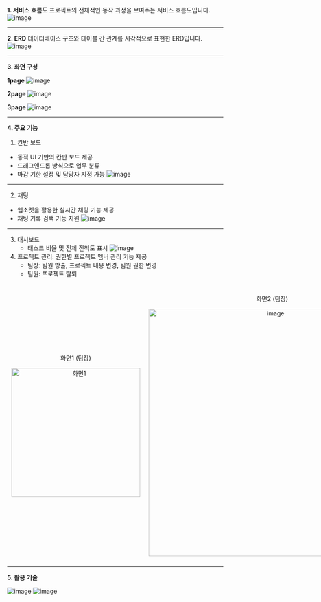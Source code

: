 **1. 서비스 흐름도**
프로젝트의 전체적인 동작 과정을 보여주는 서비스 흐름도입니다.
![image](https://github.com/user-attachments/assets/fc2cdfd7-b53a-45ba-ad32-512a287415ea)

---
**2. ERD**
데이터베이스 구조와 테이블 간 관계를 시각적으로 표현한 ERD입니다.
![image](https://github.com/user-attachments/assets/8f73f7fa-d555-45d4-85cc-a10a379daa31)

---

**3. 화면 구성**

**1page**
![image](https://github.com/user-attachments/assets/a569c508-5e97-4cb3-bc4c-de7c8611d331)

**2page**
![image](https://github.com/user-attachments/assets/15ee8dad-6d41-467c-bc1d-8e9b6ae40d13)

**3page**
![image](https://github.com/user-attachments/assets/361163ef-29d3-4cef-9e88-f9343daa3e53)


---
**4. 주요 기능**
1. 칸반 보드
- 동적 UI 기반의 칸반 보드 제공
- 드래그앤드롭 방식으로 업무 분류
- 마감 기한 설정 및 담당자 지정 가능
   ![image](https://github.com/user-attachments/assets/e74a9384-8feb-4d1a-b2b6-63c432a06dbc)
---
2. 채팅
- 웹소켓을 활용한 실시간 채팅 기능 제공
- 채팅 기록 검색 기능 지원
   ![image](https://github.com/user-attachments/assets/abd3e1b5-d345-439a-a528-47848e156c2c)
---
3. 대시보드
   - 태스크 비율 및 전체 진척도 표시
   ![image](https://github.com/user-attachments/assets/7ca9274e-88f4-4b4e-b172-72b22445f345)
4. 프로젝트 관리: 권한별 프로젝트 멤버 관리 기능 제공
   - 팀장: 팀원 방출, 프로젝트 내용 변경, 팀원 권한 변경
   - 팀원: 프로젝트 탈퇴

<div style="display: flex; justify-content: space-between; align-items: center;">
  <div style="text-align: center; margin: 10px;">
    <p>화면1 (팀장)</p>
    <img src="https://github.com/user-attachments/assets/5f19d51d-b184-46f4-afb6-f67255aa29a5" alt="화면1" width="300">
  </div>
  <div style="text-align: center; margin: 10px;">
    <p>화면2 (팀장)</p>
    <img width="576" alt="image" src="https://github.com/user-attachments/assets/3273d940-c917-489b-95e4-35a38833370d" />

  </div>
  <div style="text-align: center; margin: 10px;">
    <p>화면3 (팀원)</p>
    <img src="https://github.com/user-attachments/assets/db8172f9-96ed-4ba5-a954-75055ed0825b" alt="화면3" width="300">

  </div>
</div>

---
**5. 활용 기술**

![image](https://github.com/user-attachments/assets/a4492164-a2c7-4349-8b4d-af64c5c2bedb)
![image](https://github.com/user-attachments/assets/7871b844-033f-4342-aeda-d4500e8480c2)
